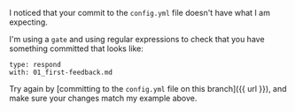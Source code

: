 I noticed that your commit to the `config.yml` file doesn't have what I am expecting.

I'm using a `gate` and using regular expressions to check that you have something committed that looks like:

```
type: respond
with: 01_first-feedback.md
```

Try again by [committing to the `config.yml` file on this branch]({{ url }}), and make sure your changes match my example above.